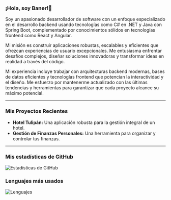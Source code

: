 ### ¡Hola, soy Baner!👋

Soy un apasionado desarrollador de software con un enfoque especializado en el desarrollo backend usando tecnologías como C# en .NET y Java con Spring Boot, complementado por conocimientos sólidos en tecnologías frontend como React y Angular.

Mi misión es construir aplicaciones robustas, escalables y eficientes que ofrezcan experiencias de usuario excepcionales. Me entusiasma enfrentar desafíos complejos, diseñar soluciones innovadoras y transformar ideas en realidad a través del código.

Mi experiencia incluye trabajar con arquitecturas backend modernas, bases de datos eficientes y tecnologías frontend que potencian la interactividad y el diseño. Me esfuerzo por mantenerme actualizado con las últimas tendencias y herramientas para garantizar que cada proyecto alcance su máximo potencial.

---

### Mis Proyectos Recientes

* **Hotel Tulipán:** Una aplicación robusta para la gestión integral de un hotel.
* **Gestión de Finanzas Personales:** Una herramienta para organizar y controlar tus finanzas.

---

### Mis estadísticas de GitHub
![Estadísticas de GitHub](https://github-readme-stats.vercel.app/api?username=Banercito&show_icons=true&theme=radical)

### Lenguajes más usados
![Lenguajes](https://github-readme-stats.vercel.app/api/top-langs/?username=Banercito&layout=compact&theme=radical)
